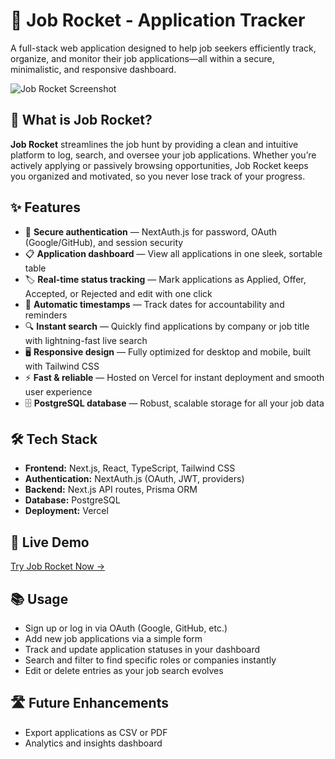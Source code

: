 # 🚀 Job Rocket - Application Tracker

A full-stack web application designed to help job seekers efficiently track, organize, and monitor their job applications—all within a secure, minimalistic, and responsive dashboard.

![Job Rocket Screenshot](src/app/assets/images/jobRocket.png)

## 🎯 What is Job Rocket?

**Job Rocket** streamlines the job hunt by providing a clean and intuitive platform to log, search, and oversee your job applications. Whether you’re actively applying or passively browsing opportunities, Job Rocket keeps you organized and motivated, so you never lose track of your progress.

## ✨ Features

- 🔐 **Secure authentication** — NextAuth.js for password, OAuth (Google/GitHub), and session security
- 📋 **Application dashboard** — View all applications in one sleek, sortable table
- 🏷️ **Real-time status tracking** — Mark applications as Applied, Offer, Accepted, or Rejected and edit with one click
- 📅 **Automatic timestamps** — Track dates for accountability and reminders
- 🔍 **Instant search** — Quickly find applications by company or job title with lightning-fast live search
- 🖥️ **Responsive design** — Fully optimized for desktop and mobile, built with Tailwind CSS
- ⚡ **Fast & reliable** — Hosted on Vercel for instant deployment and smooth user experience
- 🗄️ **PostgreSQL database** — Robust, scalable storage for all your job data

## 🛠️ Tech Stack

- **Frontend:** Next.js, React, TypeScript, Tailwind CSS
- **Authentication:** NextAuth.js (OAuth, JWT, providers)
- **Backend:** Next.js API routes, Prisma ORM
- **Database:** PostgreSQL
- **Deployment:** Vercel

## 🚀 Live Demo

[Try Job Rocket Now →](https://application-tracker-echen6562.vercel.app)

## 📚 Usage

- Sign up or log in via OAuth (Google, GitHub, etc.)
- Add new job applications via a simple form
- Track and update application statuses in your dashboard
- Search and filter to find specific roles or companies instantly
- Edit or delete entries as your job search evolves

## 🛣️ Future Enhancements

- Export applications as CSV or PDF
- Analytics and insights dashboard

